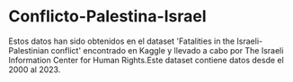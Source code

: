 # Conflicto-Palestina-Israel
Estos datos han sido obtenidos en el dataset 'Fatalities in the Israeli-Palestinian conflict' encontrado en Kaggle y llevado a cabo por The Israeli Information Center for Human Rights.Este dataset contiene datos desde el 2000 al 2023. 
